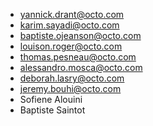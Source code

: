 - yannick.drant@octo.com
- karim.sayadi@octo.com
- baptiste.ojeanson@octo.com
- louison.roger@octo.com
- thomas.pesneau@octo.com
- alessandro.mosca@octo.com
- deborah.lasry@octo.com
- jeremy.bouhi@octo.com
- Sofiene Alouini
- Baptiste Saintot


